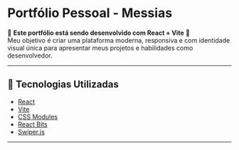 # Portfólio Pessoal - Messias

🚧 **Este portfólio está sendo desenvolvido com React + Vite** 🚧  
Meu objetivo é criar uma plataforma moderna, responsiva e com identidade visual única para apresentar meus projetos e habilidades como desenvolvedor.

---

## 🚀 Tecnologias Utilizadas

- [React](https://reactjs.org/)
- [Vite](https://vitejs.dev/)
- [CSS Modules](https://github.com/css-modules/css-modules)
- [React Bits](https://reactbits.com)
- [Swiper.js](https://swiperjs.com)

---
